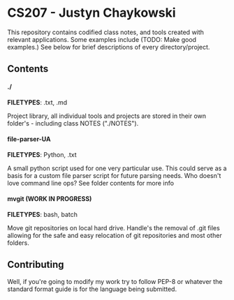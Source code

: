 # CS207 - Justyn Chaykowski

This repository contains codified class notes, and tools created with relevant
applications. Some examples include (TODO: Make good examples.) See below for
brief descriptions of every directory/project.

## Contents

#### ./
**FILETYPES**: .txt, .md

Project library, all individual tools and projects are stored in their own
folder's - including class NOTES ("./NOTES").

#### file-parser-UA
**FILETYPES**: Python, .txt

A small python script used for one very particular use. This could serve as a
basis for a custom file parser script for future parsing needs. Who doesn't love
command line ops? See folder contents for more info

#### mvgit (WORK IN PROGRESS)
**FILETYPES**: bash, batch

Move git repositories on local hard drive. Handle's the removal of .git files
allowing for the safe and easy relocation of git repositories and most other
folders.


## Contributing
Well, if you're going to modify my work try to follow PEP-8 or whatever the
standard format guide is for the language being submitted.

